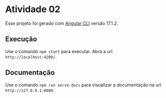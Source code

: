 # Atividade 02

Esse projeto foi gerado com [Angular CLI](https://github.com/angular/angular-cli) versão 17.1.2.

## Execução

Use o comando `npm start` para executar. Abra a url `http://localhost:4200/`.

## Documentação

Use o comando `npm run serve-docs` para visualizar a documentação na url `http://127.0.0.1:8080`.


